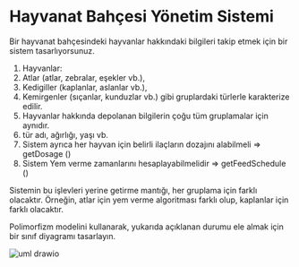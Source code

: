 # Hayvanat Bahçesi Yönetim Sistemi

Bir hayvanat bahçesindeki hayvanlar hakkındaki bilgileri takip etmek için bir sistem tasarlıyorsunuz.

1. Hayvanlar:
2. Atlar (atlar, zebralar, eşekler vb.),
3. Kedigiller (kaplanlar, aslanlar vb.),
4. Kemirgenler (sıçanlar, kunduzlar vb.) gibi gruplardaki türlerle karakterize edilir.
5. Hayvanlar hakkında depolanan bilgilerin çoğu tüm gruplamalar için aynıdır.
6. tür adı, ağırlığı, yaşı vb.
7. Sistem ayrıca her hayvan için belirli ilaçların dozajını alabilmeli => getDosage ()
8. Sistem Yem verme zamanlarını hesaplayabilmelidir => getFeedSchedule ()

Sistemin bu işlevleri yerine getirme mantığı, her gruplama için farklı olacaktır. Örneğin, atlar için yem verme algoritması farklı olup, kaplanlar için farklı olacaktır.

Polimorfizm modelini kullanarak, yukarıda açıklanan durumu ele almak için bir sınıf diyagramı tasarlayın.

![uml drawio]()